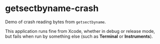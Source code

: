 # getsectbyname-crash
Demo of crash reading bytes from `getsectbyname`.

This application runs fine from Xcode, whether in debug or release mode, but fails when run by something else (such as **Terminal** or **Instruments**).